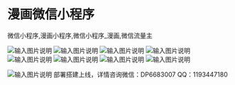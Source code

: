 # 漫画微信小程序
   微信小程序,漫画小程序,微信小程序_漫画,微信流量主



![输入图片说明](https://images.gitee.com/uploads/images/2020/1031/115528_87ce5140_2313788.jpeg "首页.jpg")
![输入图片说明](https://images.gitee.com/uploads/images/2020/1031/115545_821765d9_2313788.jpeg "个人中心.jpg")
![输入图片说明](https://images.gitee.com/uploads/images/2020/1031/115555_c37fcd2a_2313788.jpeg "分类页.jpg")
![输入图片说明](https://images.gitee.com/uploads/images/2020/1031/115604_93f830d0_2313788.jpeg "详情页.jpg")
![输入图片说明](https://images.gitee.com/uploads/images/2020/1031/115618_44ca7305_2313788.jpeg "目录页.jpg")
![输入图片说明](https://images.gitee.com/uploads/images/2020/1031/115640_7cfc228d_2313788.jpeg "任务记录页.jpg")
![输入图片说明](https://images.gitee.com/uploads/images/2020/1031/115715_23cbab7e_2313788.png "意见反馈.png")
![输入图片说明](https://images.gitee.com/uploads/images/2020/1031/115802_286f6696_2313788.jpeg "漫画管理.jpg")

![输入图片说明](https://images.gitee.com/uploads/images/2020/1031/122423_f17921de_2313788.jpeg "微信图片_20201031082115.jpg")
部署搭建上线，详情咨询微信：DP6683007 QQ：1193447180
